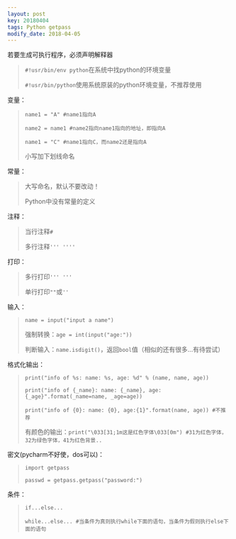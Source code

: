 ```yaml
---
layout: post
key: 20180404
tags: Python getpass
modify_date: 2018-04-05
---
```


若要生成可执行程序，必须声明解释器

> `#!usr/bin/env python`在系统中找python的环境变量
>
> `#!usr/bin/python`使用系统原装的python环境变量，不推荐使用



变量：

> `name1 = "A" #name1指向A`
>
> `name2 = name1 #name2指向name1指向的地址，即指向A`
>
> `name1 = "C" #name1指向C，而name2还是指向A`
>
> 小写加下划线命名

常量：

> 大写命名，默认不要改动！
>
> Python中没有常量的定义



注释：

> 当行注释`#`
>
> 多行注释`''' ''''`

打印：

> 多行打印`''' '''`
>
> 单行打印`""`或`''`



输入：

> `name = input("input a name")`
>
> 强制转换：`age = int(input("age:"))`
>
> 判断输入：`name.isdigit()`，返回`bool`值（相似的还有很多...有待尝试）

格式化输出：

> `print("info of %s: name: %s, age: %d" % (name, name, age))`
>
> `print("info of {_name}: name: {_name}, age:{_age}".format(_name=name, _age=age))`
>
> `print("info of {0}: name: {0}, age:{1}".format(name, age)) #不推荐`
>
> 有颜色的输出：`print("\033[31;1m这是红色字体\033[0m") #31为红色字体，32为绿色字体，41为红色背景..`



密文(pycharm不好使，dos可以)：

> `import getpass`
>
> `passwd = getpass.getpass("password:")`



条件：

> `if...else...`
>
> `while...else... #当条件为真则执行while下面的语句，当条件为假则执行else下面的语句`



